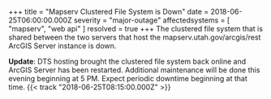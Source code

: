 +++
title = "Mapserv Clustered File System is Down"
date = 2018-06-25T06:00:00.000Z
severity = "major-outage"
affectedsystems = [
  "mapserv",
  "web api"
]
resolved = true
+++
The clustered file system that is shared between the two servers that host the mapserv.utah.gov/arcgis/rest ArcGIS Server instance is down.

**Update**: DTS hosting brought the clustered file system back online and ArcGIS Server has been restarted. Additional maintenance will be done this evening beginning at 5 PM. Expect periodic downtime beginning at that time. {{< track "2018-06-25T08:15:00.000Z" >}}
